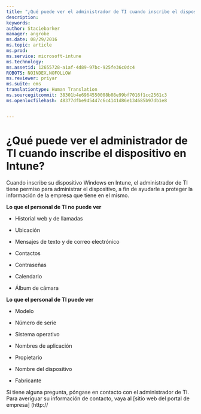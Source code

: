 ```yaml
---
title: "¿Qué puede ver el administrador de TI cuando inscribe el dispositivo en Intune? | Microsoft Intune"
description: 
keywords: 
author: Staciebarker
manager: angrobe
ms.date: 08/29/2016
ms.topic: article
ms.prod: 
ms.service: microsoft-intune
ms.technology: 
ms.assetid: 12655728-a1af-4d89-97bc-925fe36c0dc4
ROBOTS: NOINDEX,NOFOLLOW
ms.reviewer: priyar
ms.suite: ems
translationtype: Human Translation
ms.sourcegitcommit: 38301b4e6964550008b08e99bf7016f1cc2561c3
ms.openlocfilehash: 48377dfbe945447c6c4141d86e134685b97db1e8


---
```



# ¿Qué puede ver el administrador de TI cuando inscribe el dispositivo en Intune?

Cuando inscribe su dispositivo Windows en Intune, el administrador de TI tiene permiso para administrar el dispositivo, a fin de ayudarle a proteger la información de la empresa que tiene en el mismo.

**Lo que el personal de TI no puede ver**

-   Historial web y de llamadas

-   Ubicación

-   Mensajes de texto y de correo electrónico

-   Contactos

-   Contraseñas

-   Calendario

-   Álbum de cámara

**Lo que el personal de TI puede ver**

-   Modelo

-   Número de serie

-   Sistema operativo

-   Nombres de aplicación

-   Propietario

-   Nombre del dispositivo

-   Fabricante


Si tiene alguna pregunta, póngase en contacto con el administrador de TI. Para averiguar su información de contacto, vaya al [sitio web del portal de empresa] (http://



<!--HONumber=Aug16_HO5-->


